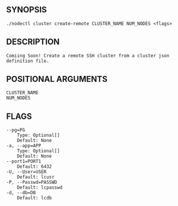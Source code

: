 ## SYNOPSIS
    ./nodectl cluster create-remote CLUSTER_NAME NUM_NODES <flags>
 
## DESCRIPTION
    Comiing Soon! Create a remote SSH cluster from a cluster json definition file.
 
## POSITIONAL ARGUMENTS
    CLUSTER_NAME
    NUM_NODES
 
## FLAGS
    --pg=PG
        Type: Optional[]
        Default: None
    -a, --app=APP
        Type: Optional[]
        Default: None
    --port1=PORT1
        Default: 6432
    -U, --User=USER
        Default: lcusr
    -P, --Passwd=PASSWD
        Default: lcpasswd
    -d, --db=DB
        Default: lcdb
